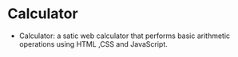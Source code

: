 # Calculator
- Calculator: a satic web calculator that performs basic arithmetic operations using  HTML ,CSS and JavaScript.
